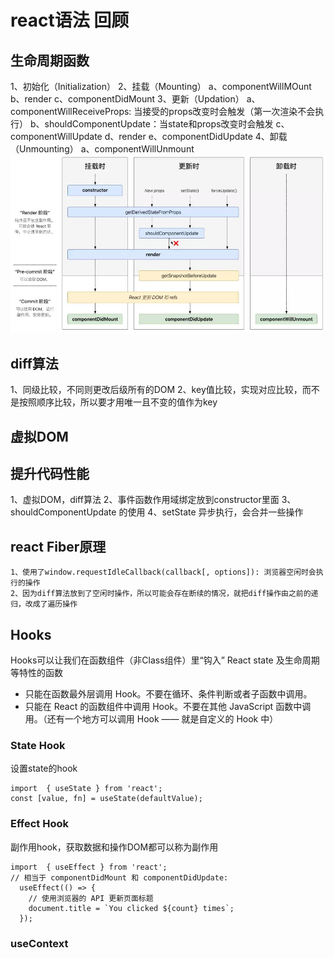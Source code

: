 # react语法 回顾

## 生命周期函数
1、初始化（Initialization）
2、挂载（Mounting）
    a、componentWillMOunt
    b、render
    c、componentDidMount
3、更新（Updation）
    a、componentWillReceiveProps: 当接受的props改变时会触发（第一次渲染不会执行）
    b、shouldComponentUpdate：当state和props改变时会触发
    c、componentWillUpdate
    d、render
    e、componentDidUpdate
4、卸载（Unmounting）
    a、componentWillUnmount
![react 生命周期函数](public/reactlifecycle.jpg)

## diff算法
1、同级比较，不同则更改后级所有的DOM
2、key值比较，实现对应比较，而不是按照顺序比较，所以要才用唯一且不变的值作为key

## 虚拟DOM


## 提升代码性能
1、虚拟DOM，diff算法
2、事件函数作用域绑定放到constructor里面
3、shouldComponentUpdate 的使用
4、setState 异步执行，会合并一些操作

## react Fiber原理
```
1、使用了window.requestIdleCallback(callback[, options]): 浏览器空闲时会执行的操作
2、因为diff算法放到了空闲时操作，所以可能会存在断续的情况，就把diff操作由之前的递归，改成了遍历操作
```

## Hooks
Hooks可以让我们在函数组件（非Class组件）里“钩入” React state 及生命周期等特性的函数

- 只能在函数最外层调用 Hook。不要在循环、条件判断或者子函数中调用。
- 只能在 React 的函数组件中调用 Hook。不要在其他 JavaScript 函数中调用。（还有一个地方可以调用 Hook —— 就是自定义的 Hook 中）

### State Hook
设置state的hook
```
import  { useState } from 'react';
const [value, fn] = useState(defaultValue);
```
### Effect Hook
副作用hook，获取数据和操作DOM都可以称为副作用
```
import  { useEffect } from 'react';
// 相当于 componentDidMount 和 componentDidUpdate:
  useEffect(() => {
    // 使用浏览器的 API 更新页面标题
    document.title = `You clicked ${count} times`;
  });
```

### useContext